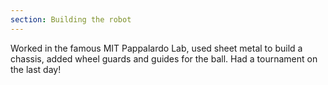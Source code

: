 ```yaml
---
section: Building the robot
---
```


Worked in the famous MIT Pappalardo Lab, used sheet metal to build a chassis, added wheel guards and guides for the ball. Had a tournament on the last day!
